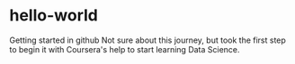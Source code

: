 # hello-world
Getting started in github
Not sure about this journey, but took the first step to begin it with Coursera's help to start learning Data Science. 
